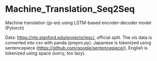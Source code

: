 # Machine_Translation_Seq2Seq
Machine translation (jp-en) using LSTM-based encoder-decoder model (Pytorch)
  
   Data: https://nlp.stanford.edu/projects/jesc/, official split. The xls data is converted into csv with panda (prepro.py). Japanese is tokenized using sentencepiece (https://github.com/google/sentencepiece/), English is tokenized using space (sorry, too lazy).

